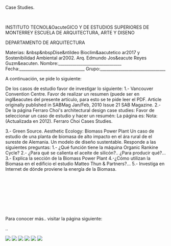 

Case Studies.




 
 
INSTITUTO TECNOL&OacuteGICO Y DE ESTUDIOS SUPERIORES DE MONTERREY 
ESCUELA DE ARQUITECTURA, ARTE Y DISENO 

DEPARTAMENTO DE ARQUITECTURA


 Materias: &nbsp&nbspDise&ntildeo Bioclim&aacutetico ar2017 y Sostenibilidad Ambiental ar2002. 
Arq. Edmundo Jos&eacute Reyes Guzm&eacuten. 
Nombre:_______________________________ 
Fecha:________________________________ 
Grupo:________________________________ 

A continuación, se pide lo siguiente: 


De los casos de estudio favor de investigar lo siguiente: 
1.- Vancouver Convention Centre. 
Favor de realizar un resumen (puede ser en ingl&eacutes del presente artículo, para esto se te pide leer el PDF.
Article originally published in SABMag Jan/Feb, 2010 Issue 21 
SAB Magazine. 
2.- De la página Ferraro Choi's architectural design case studies:
Favor de seleccionar un caso de estudio y hacer un resumén: La página es: Nota: (Actualizada en 2012).
 Ferraro Choi Cases Studies.

3.- Green Source. Aesthetic Ecology: Biomass Power Plant 
Un caso de estudio de una planta de biomasa de alto impacto en el ára rural de el sureste de Alemania. Un modelo de diseño sustentable.
Responde a las siguientes preguntas:
1.- ¿Qué función tiene la máquina Organic Rankine Cycle?
2.- ¿Para qué se calienta el aceite de silicón?.. ¿Para producir qué?... 
3.- Explica la sección de la Biomass Power Plant
4.-¿Cómo utilizan la Biomasa en el edificio el estudio Matteo Thun & Partners?...
5.- Investiga en Internet de dónde proviene la energía de la Biomasa.




























 












 


 
 





 
 

 

 Para conocer más.. visitar la página siguiente:



..



![](./content/7/M7.60/vancouver.jpg)
![](./content/7/M7.60/Caso.2.jpg)
![](./content/7/M7.60/Biomasa..jpg)
![](./content/7/M7.60/biomasa.2.jpg)
![](./content/7/M7.60/caso.1.jpg)
![](./content/7/M7.60/casoestudio.1.jpg)

